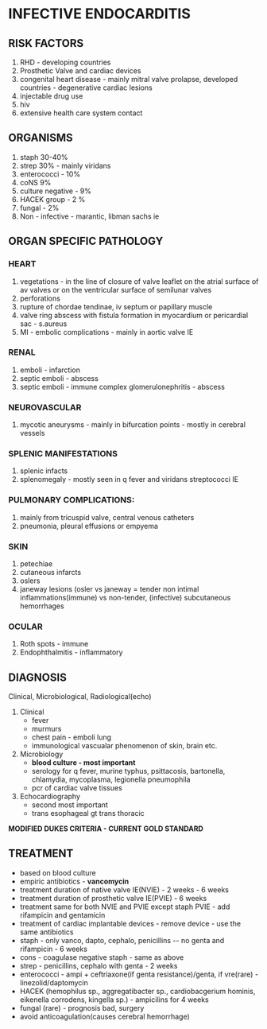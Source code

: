 # INFECTIVE ENDOCARDITIS

## RISK FACTORS

1. RHD - developing countries
2. Prosthetic Valve and cardiac devices
3. congenital heart disease - mainly mitral valve prolapse, developed countries - degenerative cardiac lesions
4. injectable drug use 
5. hiv
6. extensive health care system contact

## ORGANISMS

1. staph 30-40%
2. strep 30% - mainly viridans
3. enterococci - 10%
4. coNS 9%
5. culture negative - 9%
6. HACEK group - 2 %
7. fungal - 2%
8. Non - infective - marantic, libman sachs ie

## ORGAN SPECIFIC PATHOLOGY

### HEART

1. vegetations - in the line of closure of valve leaflet on the atrial surface of av valves or on the ventricular surface of semilunar valves 
2. perforations
3. rupture of chordae tendinae, iv septum or papillary muscle 
4. valve ring abscess with fistula formation in myocardium or pericardial sac - s.aureus
5. MI - embolic complications - mainly in aortic valve IE

### RENAL 
1. emboli - infarction
2. septic emboli - abscess
3. septic emboli - immune complex glomerulonephritis - abscess

### NEUROVASCULAR
1. mycotic aneurysms - mainly in bifurcation points - mostly in cerebral vessels

### SPLENIC MANIFESTATIONS 
1. splenic infacts
2. splenomegaly - mostly seen in q fever and viridans streptococci IE 

### PULMONARY COMPLICATIONS:
1. mainly from tricuspid valve, central venous catheters 
2. pneumonia, pleural effusions or empyema 

### SKIN 
1. petechiae 
2. cutaneous infarcts 
3. oslers 
4. janeway lesions (osler vs janeway = tender non intimal inflammations(immune) vs non-tender, (infective) subcutaneous hemorrhages 

### OCULAR
1. Roth spots - immune
2. Endophthalmitis - inflammatory

## DIAGNOSIS

Clinical, Microbiological, Radiological(echo)

1. Clinical 
	- fever 
	- murmurs 
	- chest pain - emboli lung
	- immunological vascualar phenomenon of skin, brain etc.
2. Microbiology
	- **blood culture - most important**
	- serology for q fever, murine typhus, psittacosis, bartonella, chlamydia, mycoplasma, legionella pneumophila
	- pcr of cardiac valve tissues
3. Echocardiography 	
	- second most important
	- trans esophageal gt trans thoracic

**MODIFIED DUKES CRITERIA - CURRENT GOLD STANDARD**

## TREATMENT
- based on blood culture
- empiric antibiotics - **vancomycin**
- treatment duration of native valve IE(NVIE) - 2 weeks - 6 weeks
- treatment duration of prosthetic valve IE(PVIE) - 6 weeks 
- treatment same for both NVIE and PVIE except staph PVIE - add rifampicin and gentamicin 
- treatment of cardiac implantable devices - remove device - use the same antibiotics
- staph - only vanco, dapto, cephalo, penicillins -- no genta and rifampicin - 6 weeks 
- cons - coagulase negative staph - same as above
- strep - penicillins, cephalo with genta - 2 weeks
- enterococci - ampi + ceftriaxone(if genta resistance)/genta, if vre(rare) - linezolid/daptomycin
- HACEK (hemophilus sp., aggregatibacter sp., cardiobacgerium hominis, eikenella corrodens, kingella sp.) - ampicilins for 4 weeks 
- fungal (rare) - prognosis bad, surgery 
- avoid anticoagulation(causes cerebral hemorrhage)
